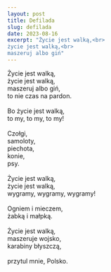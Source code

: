 ```yaml
---
layout: post
title: Defilada
slug: defilada
date: 2023-08-16
excerpt: "Życie jest walką,<br>
życie jest walką,<br>
maszeruj albo giń"
---
```

Życie jest walką,<br>
życie jest walką,<br>
maszeruj albo giń,<br>
to nie czas na pardon.<br>
<br>
Bo życie jest walką,<br>
to my, to my, to my!<br>
<br>
Czołgi,<br>
samoloty,<br>
piechota,<br>
konie,<br>
psy.<br>
<br>
Życie jest walką,<br>
życie jest walką,<br>
wygramy, wygramy, wygramy!<br>
<br>
Ogniem i mieczem,<br>
żabką i małpką.<br>
<br>
Życie jest walką,<br>
maszeruje wojsko,<br>
karabiny błyszczą,<br>
<br>
przytul mnie, Polsko.
